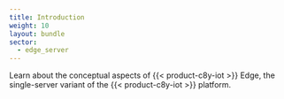 ```yaml
---
title: Introduction
weight: 10
layout: bundle
sector:
  - edge_server
---
```


Learn about the conceptual aspects of {{< product-c8y-iot >}} Edge, the single-server variant of the {{< product-c8y-iot >}} platform.
